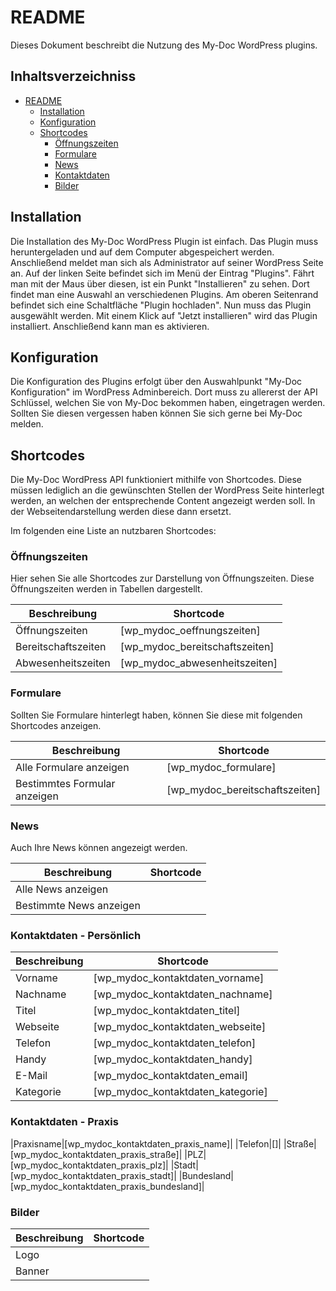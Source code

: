 
# README

Dieses Dokument beschreibt die Nutzung des My-Doc WordPress plugins. 

## Inhaltsverzeichniss

- [README](#readme)
  * [Installation](#installation)
  * [Konfiguration](#konfiguration)
  * [Shortcodes](#shortcodes)
    + [Öffnungszeiten](#-ffnungszeiten)
    + [Formulare](#formulare)
    + [News](#news)
    + [Kontaktdaten](#kontaktdaten)
    + [Bilder](#bilder)

## Installation

Die Installation des My-Doc WordPress Plugin ist einfach. Das Plugin muss heruntergeladen und auf dem Computer abgespeichert werden. 
Anschließend meldet man sich als Administrator auf seiner WordPress Seite an. Auf der linken Seite befindet sich im Menü der Eintrag "Plugins". 
Fährt man mit der Maus über diesen, ist ein Punkt "Installieren" zu sehen. Dort findet man eine Auswahl an verschiedenen Plugins. Am oberen Seitenrand
befindet sich eine Schaltfläche "Plugin hochladen". Nun muss das Plugin ausgewählt werden. Mit einem Klick auf "Jetzt installieren" wird das Plugin 
installiert. Anschließend kann man es aktivieren.

## Konfiguration

Die Konfiguration des Plugins erfolgt über den Auswahlpunkt "My-Doc Konfiguration" im WordPress Adminbereich. Dort muss zu allererst der API Schlüssel,
welchen Sie von My-Doc bekommen haben, eingetragen werden. Sollten Sie diesen vergessen haben können Sie sich gerne bei My-Doc melden.

## Shortcodes

Die My-Doc WordPress API funktioniert mithilfe von Shortcodes. Diese müssen lediglich an die gewünschten Stellen der WordPress Seite hinterlegt werden,
an welchen der entsprechende Content angezeigt werden soll. In der Webseitendarstellung werden diese dann ersetzt.

Im folgenden eine Liste an nutzbaren Shortcodes:

### Öffnungszeiten

Hier sehen Sie alle Shortcodes zur Darstellung von Öffnungszeiten. Diese Öffnungszeiten werden in Tabellen dargestellt.

|Beschreibung		|Shortcode						|
|-------------------|-------------------------------|
|Öffnungszeiten		|[wp_mydoc_oeffnungszeiten]		|
|Bereitschaftszeiten|[wp_mydoc_bereitschaftszeiten]	|
|Abwesenheitszeiten	|[wp_mydoc_abwesenheitszeiten]	|

### Formulare

Sollten Sie Formulare hinterlegt haben, können Sie diese mit folgenden Shortcodes anzeigen.

|Beschreibung		|Shortcode						|
|-------------------|-------------------------------|
|Alle Formulare anzeigen|[wp_mydoc_formulare]		|
|Bestimmtes Formular anzeigen|[wp_mydoc_bereitschaftszeiten]	|

### News

Auch Ihre News können angezeigt werden.

|Beschreibung|Shortcode|
|--|--|
|Alle News anzeigen||
|Bestimmte News anzeigen||

### Kontaktdaten - Persönlich

|Beschreibung|Shortcode|
|--|--|
|Vorname|[wp_mydoc_kontaktdaten_vorname]|
|Nachname|[wp_mydoc_kontaktdaten_nachname]|
|Titel|[wp_mydoc_kontaktdaten_titel]|
|Webseite|[wp_mydoc_kontaktdaten_webseite]|
|Telefon|[wp_mydoc_kontaktdaten_telefon]|
|Handy|[wp_mydoc_kontaktdaten_handy]|
|E-Mail|[wp_mydoc_kontaktdaten_email]|
|Kategorie|[wp_mydoc_kontaktdaten_kategorie]|

### Kontaktdaten - Praxis

|Praxisname|[wp_mydoc_kontaktdaten_praxis_name]|
|Telefon|[]|
|Straße|[wp_mydoc_kontaktdaten_praxis_straße]|
|PLZ|[wp_mydoc_kontaktdaten_praxis_plz]|
|Stadt|[wp_mydoc_kontaktdaten_praxis_stadt]|
|Bundesland|[wp_mydoc_kontaktdaten_praxis_bundesland]|


### Bilder

|Beschreibung|Shortcode|
|--|--|
|Logo||
|Banner||
